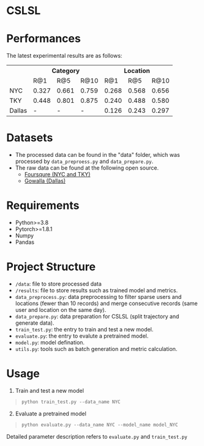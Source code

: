 # CSLSL


# Performances
The latest experimental results are as follows:

<table>
    <tr>
        <th> </th>
        <th colspan=3> Category </th>
        <th colspan=3> Location </th>
    </tr>
    <tr>
        <td></td>
        <td> R@1 </td>
        <td> R@5 </td>
        <td> R@10 </td>
        <td> R@1 </td>
        <td> R@5 </td>
        <td> R@10 </td>
    </tr>
    <tr>
        <td> NYC </td>
        <td> 0.327 </td>
        <td> 0.661 </td>
        <td> 0.759 </td>
        <td> 0.268 </td>
        <td> 0.568 </td>
        <td> 0.656 </td>
    </tr>
    <tr>
        <td> TKY </td>
        <td> 0.448 </td>
        <td> 0.801 </td>
        <td> 0.875 </td>
        <td> 0.240 </td>
        <td> 0.488 </td>
        <td> 0.580 </td>
    </tr>
    <tr>
        <td> Dallas </td>
        <td> - </td>
        <td> - </td>
        <td> - </td>
        <td> 0.126 </td>
        <td> 0.243 </td>
        <td> 0.297 </td>
    </tr>
</table>



# Datasets
- The processed data can be found in the "data" folder, which was processed by ```data_preproess.py``` and ```data_prepare.py```.
- The raw data can be found at the following open source.
    - [Foursqure (NYC and TKY)](https://sites.google.com/site/yangdingqi/home/foursquare-dataset?authuser=0) 
    - [Gowalla (Dallas)](https://snap.stanford.edu/data/loc-gowalla.html)
    
# Requirements
- Python>=3.8
- Pytorch>=1.8.1
- Numpy
- Pandas


# Project Structure
- ```/data```: file to store processed data
- ```/results```: file to store results such as trained model and metrics.
- ```data_preprocess.py```: data preprocessing to filter sparse users and locations (fewer than 10 records) and merge consecutive records (same user and location on the same day).
- ```data_prepare.py```: data preparation for CSLSL (split trajectory and generate data).
- ```train_test.py```: the entry to train and test a new model.
- ```evaluate.py```: the entry to evalute a pretrained model.
- ```model.py```: model defination.
- ```utils.py```: tools such as batch generation and metric calculation.




# Usage
1. Train and test a new model
> ```python
> python train_test.py --data_name NYC 
> ```

2. Evaluate a pretrained model
> ```python
> python evaluate.py --data_name NYC --model_name model_NYC
> ```

Detailed parameter description refers to ```evaluate.py``` and ```train_test.py```
